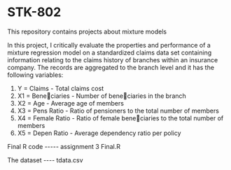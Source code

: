 # STK-802
This repository contains projects about mixture models

In this project, I critically evaluate the properties and performance of a mixture regression
model on a standardized claims data set containing information relating to the claims history of
branches within an insurance company. The records are aggregated to the branch level and it has
the following variables:
1. Y = Claims - Total claims cost
2. X1 = Beneciaries - Number of beneciaries in the branch
3. X2 = Age - Average age of members
4. X3 = Pens Ratio - Ratio of pensioners to the total number of members
5. X4 = Female Ratio - Ratio of female beneciaries to the total number of members
6. X5 = Depen Ratio - Average dependency ratio per policy


Final R code ----- assignment 3 Final.R

The dataset ---- tdata.csv
